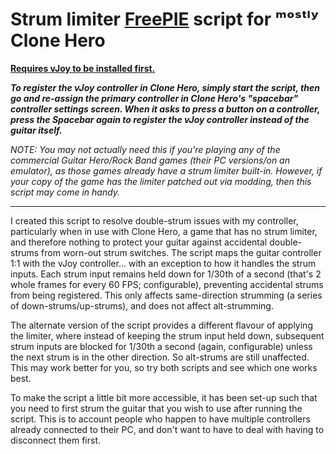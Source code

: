 # Strum limiter [FreePIE](https://andersmalmgren.github.io/FreePIE/) script for ᵐᵒˢᵗˡʸ Clone Hero

[**Requires vJoy to be installed first.**](http://vjoystick.sourceforge.net/site/)

***To register the vJoy controller in Clone Hero, simply start the script, then go and re-assign the primary controller in Clone Hero's "spacebar" controller settings screen. When it asks to press a button on a controller, press the Spacebar again to register the vJoy controller instead of the guitar itself.***

*NOTE: You may not actually need this if you're playing any of the commercial Guitar Hero/Rock Band games (their PC versions/on an emulator), as those games already have a strum limiter built-in. However, if your copy of the game has the limiter patched out via modding, then this script may come in handy.*

---

I created this script to resolve double-strum issues with my controller, particularly when in use with Clone Hero, a game that has no strum limiter, and therefore nothing to protect your guitar against accidental double-strums from worn-out strum switches. The script maps the guitar controller 1:1 with the vJoy controller... with an exception to how it handles the strum inputs. Each strum input remains held down for 1/30th of a second (that's 2 whole frames for every 60 FPS; configurable), preventing accidental strums from being registered. This only affects same-direction strumming (a series of down-strums/up-strums), and does not affect alt-strumming.

The alternate version of the script provides a different flavour of applying the limiter, where instead of keeping the strum input held down, subsequent strum inputs are blocked for 1/30th a second (again, configurable) unless the next strum is in the other direction. So alt-strums are still unaffected. This may work better for you, so try both scripts and see which one works best.

To make the script a little bit more accessible, it has been set-up such that you need to first strum the guitar that you wish to use after running the script. This is to account people who happen to have multiple controllers already connected to their PC, and don't want to have to deal with having to disconnect them first.
